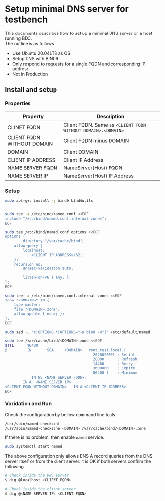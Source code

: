 # Setup minimal DNS server for testbench

This documents describes how to set up a minimal DNS server on a host running BDC.  
The outline is as follows

* Use Ubuntu 20.04LTS as OS
* Setup DNS with BIND9
* Only respond to requests for a single FQDN and corresponding IP address
* Not in Production

## Install and setup

### Properties

| Property | Description |
|----------|-------------|
| CLINET FQDN | Client FQDN. Same as `<CLIENT FQDN WITHOUT DOMAIN>.<DOMAIN>` |
| CLIENT FQDN WITHOUT DOMAIN | Client FQDN minus DOMAIN |
| DOMAIN | Client DOMAIN |
| CLIENT IP ADDRESS | Client IP Address |
| NAME SERVER FQDN | NameServer(Host) FQDN |
| NAME SERVER IP | NameServer(Host) IP Address|

### Setup

```bash
sudo apt-get install -y bind9 bind9utils


sudo tee -a /etc/bind/named.conf <<EOF
include "/etc/bind/named.conf.internal-zones";
EOF

sudo tee /etc/bind/named.conf.options <<EOF
options {
        directory "/var/cache/bind";
	allow-query {
		localhost;
	    	<CLIENT IP ADDRESS>/32;
	};
	recursion no;
        dnssec-validation auto;

        listen-on-v6 { any; };
};
EOF

sudo tee -a /etc/bind/named.conf.internal-zones <<EOF
zone "<DOMAIN>" IN {
	type master;
	file "<DOMAIN>.zone";
	allow-update { none; };
};
EOF

sudo sed -i 's|OPTIONS.*|OPTIONS="-u bind -4"|' /etc/default/named

sudo tee /var/cache/bind/<DOMAIN>.zone <<EOF
$TTL      86400
@         IN       SOA     <DOMAIN>.  root.test.local.(
                                        2020020501 ; Serial
                                        28800      ; Refresh
                                        14400      ; Retry
                                        3600000    ; Expire
                                        86400 )    ; Minimum
            IN NS <NAME SERVER FQDN>.
	    IN A  <NAME SERVER IP>
<CLIENT FQDN WITHOUT DOMAIN>   IN A <CLIENT IP ADDRESS>
EOF
```

### Varidation and Run

Check the configuration by bellow command line tools

```bash
/usr/sbin/named-checkconf
/usr/sbin/named-checkzone <DOMAIN> /var/cache/bind/<DOMAIN>.zone
```

If there is no problem, then enable `named` service.

```bash
sudo systemctl start named
```

The above configuration only allows DNS A record queries from the DNS server itself or from the client server.
It is OK if both servers confirm the following

```bash
# Check inside the DNS server
$ dig @localhost <CLIENT FQDN>

# Check inside the client server
$ dig @<NAME SERVER IP> <CLIENT FQDN>
```

